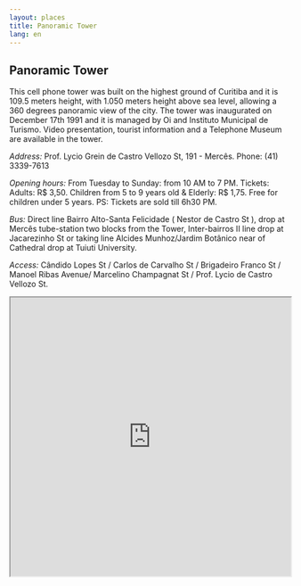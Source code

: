 ```yaml
---
layout: places
title: Panoramic Tower
lang: en
---
```


## Panoramic Tower

This cell phone tower was built on the highest ground of Curitiba and it is 109.5 meters height, with 1.050 meters height above sea level, allowing a 360 degrees panoramic view of the city. The tower was inaugurated on December 17th 1991 and it is managed by Oi  and Instituto Municipal de Turismo. Video presentation, tourist information and a Telephone Museum are available in the tower.


*Address:*
Prof. Lycio Grein de Castro Vellozo St, 191 - Mercês. 
Phone: (41) 3339-7613

*Opening hours:*
From Tuesday to Sunday: from 10 AM to 7 PM.
Tickets:
Adults: R$ 3,50.
Children from 5 to 9 years old & Elderly: R$ 1,75.
Free for children under 5 years.
PS: Tickets are sold till 6h30 PM.

*Bus:*
Direct line Bairro Alto-Santa Felicidade ( Nestor de Castro St ), drop at Mercês tube-station two blocks from the Tower, Inter-bairros II line drop at Jacarezinho St or taking line Alcides Munhoz/Jardim Botânico near of Cathedral drop at Tuiuti University.

*Access:*
Cândido Lopes St / Carlos de Carvalho St / Brigadeiro Franco St / Manoel Ribas Avenue/ Marcelino Champagnat St / Prof. Lycio de Castro Vellozo St.

<iframe style="width:100%; height:500px;" src="https://a.tiles.mapbox.com/v4/nolram.imm2hhic/attribution,zoompan,zoomwheel,geocoder,share.html?access_token=pk.eyJ1Ijoibm9scmFtIiwiYSI6ImxwQndGSTQifQ.CiUt2RoqzvarItHA-wtPag"></iframe>
